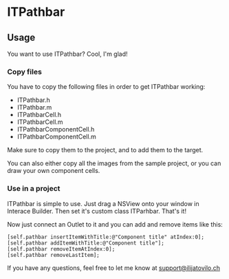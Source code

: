 ITPathbar
========

Usage
---------

You want to use ITPathbar? Cool, I'm glad!

### Copy files

You have to copy the following files in order to get ITPathbar working:

* ITPathbar.h
* ITPathbar.m
* ITPathbarCell.h
* ITPathbarCell.m
* ITPathbarComponentCell.h
* ITPathbarComponentCell.m

Make sure to copy them to the project, and to add them to the target.

You can also either copy all the images from the sample project, or you can draw your own component cells.

### Use in a project

ITPathbar is simple to use.
Just drag a NSView onto your window in Interace Builder.
Then set it's custom class ITParhbar. That's it!

Now just connect an Outlet to it and you can add and remove items like this:

    [self.pathbar insertItemWithTitle:@"Component title" atIndex:0];
    [self.pathbar addItemWithTitle:@"Component title"];
    [self.pathbar removeItemAtIndex:0];
    [self.pathbar removeLastItem];

If you have any questions, feel free to let me know at support@ilijatovilo.ch
